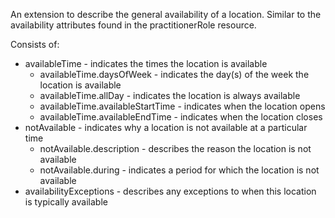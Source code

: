 An extension to describe the general availability of a location. Similar to the availability attributes found in the practitionerRole resource.

Consists of:
* availableTime - indicates the times the location is available
  * availableTime.daysOfWeek - indicates the day(s) of the week the location is available
  * availableTime.allDay - indicates the location is always available 
  * availableTime.availableStartTime - indicates when the location opens
  * availableTime.availableEndTime - indicates when the location closes
* notAvailable - indicates why a location is not available at a particular time
  * notAvailable.description - describes the reason the location is not available
  * notAvailable.during - indicates a period for which the location is not available
* availabilityExceptions - describes any exceptions to when this location is typically available

